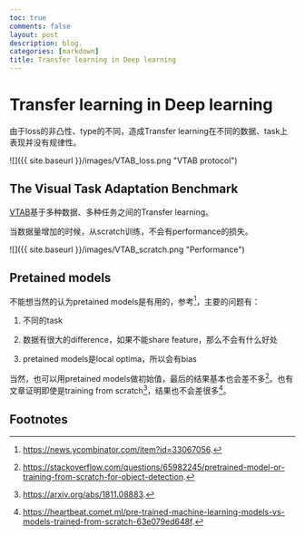 ```yaml
---
toc: true
comments: false
layout: post
description: blog.
categories: [markdown]
title: Transfer learning in Deep learning
---
```

# Transfer learning in Deep learning

由于loss的非凸性、type的不同，造成Transfer learning在不同的数据、task上表现并没有规律性。

![]({{ site.baseurl }}/images/VTAB_loss.png "VTAB protocol")

## The Visual Task Adaptation Benchmark

[VTAB](https://ai.googleblog.com/2019/11/the-visual-task-adaptation-benchmark.html)基于多种数据、多种任务之间的Transfer learning。

当数据量增加的时候，从scratch训练，不会有performance的损失。

![]({{ site.baseurl }}/images/VTAB_scratch.png "Performance")

##  Pretained models

不能想当然的认为pretained models是有用的，参考[^1]，主要的问题有：

1. 不同的task

2. 数据有很大的difference，如果不能share feature，那么不会有什么好处

3. pretained models是local optima，所以会有bias

当然，也可以用pretained models做初始值，最后的结果基本也会差不多[^2]。也有文章证明即使是training from scratch[^3]，结果也不会差很多[^4]。







## Footnotes
[^1]: https://news.ycombinator.com/item?id=33067056.
[^2]: https://stackoverflow.com/questions/65982245/pretrained-model-or-training-from-scratch-for-object-detection.
[^3]: https://arxiv.org/abs/1811.08883.
[^4]:https://heartbeat.comet.ml/pre-trained-machine-learning-models-vs-models-trained-from-scratch-63e079ed648f.
